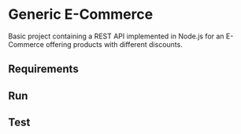 # Generic E-Commerce

Basic project containing a REST API implemented in Node.js for an E-Commerce offering products with different discounts.

## Requirements

## Run

## Test